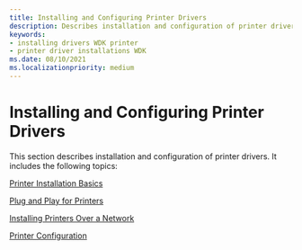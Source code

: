 ```yaml
---
title: Installing and Configuring Printer Drivers
description: Describes installation and configuration of printer drivers.
keywords:
- installing drivers WDK printer
- printer driver installations WDK
ms.date: 08/10/2021
ms.localizationpriority: medium
---
```


# Installing and Configuring Printer Drivers

This section describes installation and configuration of printer drivers. It includes the following topics:

[Printer Installation Basics](printer-installation-basics.md)

[Plug and Play for Printers](plug-and-play-for-printers.md)

[Installing Printers Over a Network](installing-printers-over-a-network.md)

[Printer Configuration](printer-configuration.md)
